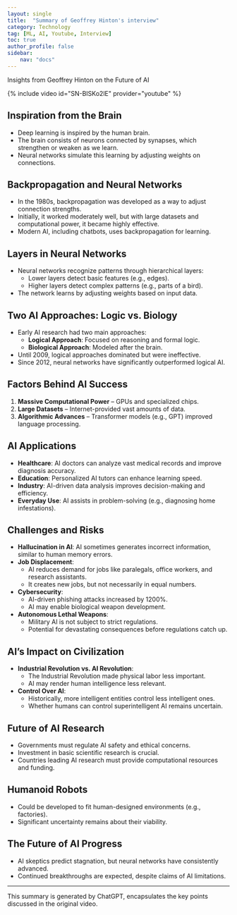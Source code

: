```yaml
---
layout: single
title:  "Summary of Geoffrey Hinton's interview"
category: Technology
tag: [ML, AI, Youtube, Interview]
toc: true
author_profile: false
sidebar:
    nav: "docs"
---
```


Insights from Geoffrey Hinton on the Future of AI

{% include video id="SN-BISKo2lE" provider="youtube" %}

## Inspiration from the Brain
- Deep learning is inspired by the human brain.
- The brain consists of neurons connected by synapses, which strengthen or weaken as we learn.
- Neural networks simulate this learning by adjusting weights on connections.

## Backpropagation and Neural Networks
- In the 1980s, backpropagation was developed as a way to adjust connection strengths.
- Initially, it worked moderately well, but with large datasets and computational power, it became highly effective.
- Modern AI, including chatbots, uses backpropagation for learning.

## Layers in Neural Networks
- Neural networks recognize patterns through hierarchical layers:
  - Lower layers detect basic features (e.g., edges).
  - Higher layers detect complex patterns (e.g., parts of a bird).
- The network learns by adjusting weights based on input data.

## Two AI Approaches: Logic vs. Biology
- Early AI research had two main approaches:
  - **Logical Approach**: Focused on reasoning and formal logic.
  - **Biological Approach**: Modeled after the brain.
- Until 2009, logical approaches dominated but were ineffective.
- Since 2012, neural networks have significantly outperformed logical AI.

## Factors Behind AI Success
1. **Massive Computational Power** – GPUs and specialized chips.
2. **Large Datasets** – Internet-provided vast amounts of data.
3. **Algorithmic Advances** – Transformer models (e.g., GPT) improved language processing.

## AI Applications
- **Healthcare**: AI doctors can analyze vast medical records and improve diagnosis accuracy.
- **Education**: Personalized AI tutors can enhance learning speed.
- **Industry**: AI-driven data analysis improves decision-making and efficiency.
- **Everyday Use**: AI assists in problem-solving (e.g., diagnosing home infestations).

## Challenges and Risks
- **Hallucination in AI**: AI sometimes generates incorrect information, similar to human memory errors.
- **Job Displacement**:
  - AI reduces demand for jobs like paralegals, office workers, and research assistants.
  - It creates new jobs, but not necessarily in equal numbers.
- **Cybersecurity**:
  - AI-driven phishing attacks increased by 1200%.
  - AI may enable biological weapon development.
- **Autonomous Lethal Weapons**:
  - Military AI is not subject to strict regulations.
  - Potential for devastating consequences before regulations catch up.

## AI’s Impact on Civilization
- **Industrial Revolution vs. AI Revolution**:
  - The Industrial Revolution made physical labor less important.
  - AI may render human intelligence less relevant.
- **Control Over AI**:
  - Historically, more intelligent entities control less intelligent ones.
  - Whether humans can control superintelligent AI remains uncertain.

## Future of AI Research
- Governments must regulate AI safety and ethical concerns.
- Investment in basic scientific research is crucial.
- Countries leading AI research must provide computational resources and funding.

## Humanoid Robots
- Could be developed to fit human-designed environments (e.g., factories).
- Significant uncertainty remains about their viability.

## The Future of AI Progress
- AI skeptics predict stagnation, but neural networks have consistently advanced.
- Continued breakthroughs are expected, despite claims of AI limitations.

---

This summary is generated by ChatGPT, encapsulates the key points discussed in the original video.

